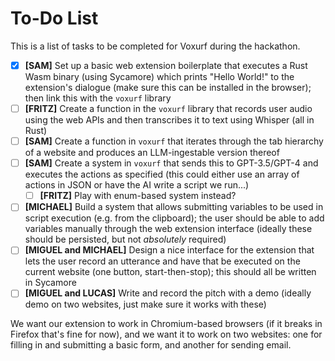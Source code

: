 # To-Do List

This is a list of tasks to be completed for Voxurf during the hackathon.

- [x] **[SAM]** Set up a basic web extension boilerplate that executes a Rust Wasm binary (using Sycamore) which prints "Hello World!" to the extension's dialogue (make sure this can be installed in the browser); then link this with the `voxurf` library
- [ ] **[FRITZ]** Create a function in the `voxurf` library that records user audio using the web APIs and then transcribes it to text using Whisper (all in Rust)
- [ ] **[SAM]** Create a function in `voxurf` that iterates through the tab hierarchy of a website and produces an LLM-ingestable version thereof
- [ ] **[SAM]** Create a system in `voxurf` that sends this to GPT-3.5/GPT-4 and executes the actions as specified (this could either use an array of actions in JSON or have the AI write a script we run...)
  - [ ] **[FRITZ]** Play with enum-based system instead?
- [ ] **[MICHAEL]** Build a system that allows submitting variables to be used in script execution (e.g. from the clipboard); the user should be able to add variables manually through the web extension interface (ideally these should be persisted, but not *absolutely* required)
- [ ] **[MIGUEL and MICHAEL]** Design a nice interface for the extension that lets the user record an utterance and have that be executed on the current website (one button, start-then-stop); this should all be written in Sycamore
- [ ] **[MIGUEL and LUCAS]** Write and record the pitch with a demo (ideally demo on two websites, just make sure it works with these)

We want our extension to work in Chromium-based browsers (if it breaks in Firefox that's fine for now), and we want it to work on two websites: one for filling in and submitting a basic form, and another for sending email.
